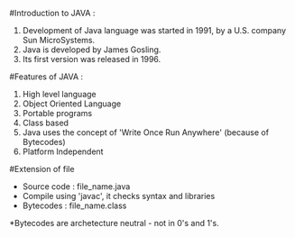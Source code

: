 #Introduction to JAVA :
1. Development of Java language was started in 1991, by a U.S. company Sun MicroSystems.
2. Java is developed by James Gosling.
3. Its first version was released in 1996.

#Features of JAVA :
1. High level language
2. Object Oriented Language
3. Portable programs
4. Class based
5. Java uses the concept of 'Write Once Run Anywhere' (because of Bytecodes)
6. Platform Independent

#Extension of file
- Source code : file_name.java
- Compile using 'javac', it checks syntax and libraries
- Bytecodes : file_name.class

*Bytecodes are archetecture neutral - not in 0's and 1's.
